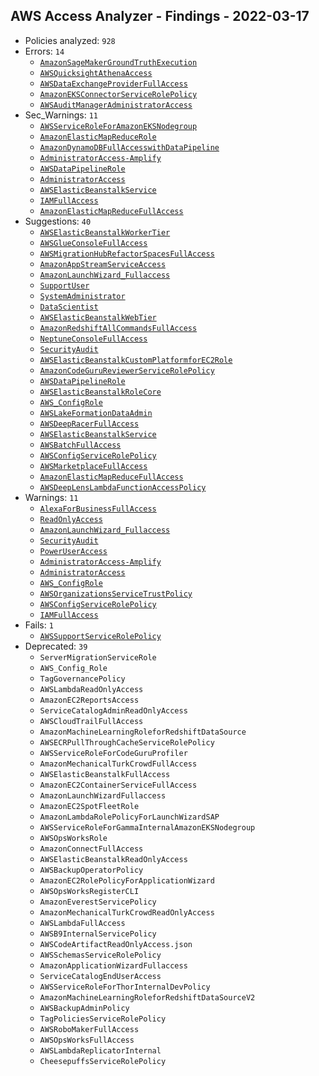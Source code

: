 ## AWS Access Analyzer - Findings - 2022-03-17

- Policies analyzed: `928`
- Errors: `14`
  - [`AmazonSageMakerGroundTruthExecution`](./AmazonSageMakerGroundTruthExecution.json)
  - [`AWSQuicksightAthenaAccess`](./AWSQuicksightAthenaAccess.json)
  - [`AWSDataExchangeProviderFullAccess`](./AWSDataExchangeProviderFullAccess.json)
  - [`AmazonEKSConnectorServiceRolePolicy`](./AmazonEKSConnectorServiceRolePolicy.json)
  - [`AWSAuditManagerAdministratorAccess`](./AWSAuditManagerAdministratorAccess.json)
- Sec_Warnings: `11`
  - [`AWSServiceRoleForAmazonEKSNodegroup`](./AWSServiceRoleForAmazonEKSNodegroup.json)
  - [`AmazonElasticMapReduceRole`](./AmazonElasticMapReduceRole.json)
  - [`AmazonDynamoDBFullAccesswithDataPipeline`](./AmazonDynamoDBFullAccesswithDataPipeline.json)
  - [`AdministratorAccess-Amplify`](./AdministratorAccess-Amplify.json)
  - [`AWSDataPipelineRole`](./AWSDataPipelineRole.json)
  - [`AdministratorAccess`](./AdministratorAccess.json)
  - [`AWSElasticBeanstalkService`](./AWSElasticBeanstalkService.json)
  - [`IAMFullAccess`](./IAMFullAccess.json)
  - [`AmazonElasticMapReduceFullAccess`](./AmazonElasticMapReduceFullAccess.json)
- Suggestions: `40`
  - [`AWSElasticBeanstalkWorkerTier`](./AWSElasticBeanstalkWorkerTier.json)
  - [`AWSGlueConsoleFullAccess`](./AWSGlueConsoleFullAccess.json)
  - [`AWSMigrationHubRefactorSpacesFullAccess`](./AWSMigrationHubRefactorSpacesFullAccess.json)
  - [`AmazonAppStreamServiceAccess`](./AmazonAppStreamServiceAccess.json)
  - [`AmazonLaunchWizard_Fullaccess`](./AmazonLaunchWizard_Fullaccess.json)
  - [`SupportUser`](./SupportUser.json)
  - [`SystemAdministrator`](./SystemAdministrator.json)
  - [`DataScientist`](./DataScientist.json)
  - [`AWSElasticBeanstalkWebTier`](./AWSElasticBeanstalkWebTier.json)
  - [`AmazonRedshiftAllCommandsFullAccess`](./AmazonRedshiftAllCommandsFullAccess.json)
  - [`NeptuneConsoleFullAccess`](./NeptuneConsoleFullAccess.json)
  - [`SecurityAudit`](./SecurityAudit.json)
  - [`AWSElasticBeanstalkCustomPlatformforEC2Role`](./AWSElasticBeanstalkCustomPlatformforEC2Role.json)
  - [`AmazonCodeGuruReviewerServiceRolePolicy`](./AmazonCodeGuruReviewerServiceRolePolicy.json)
  - [`AWSDataPipelineRole`](./AWSDataPipelineRole.json)
  - [`AWSElasticBeanstalkRoleCore`](./AWSElasticBeanstalkRoleCore.json)
  - [`AWS_ConfigRole`](./AWS_ConfigRole.json)
  - [`AWSLakeFormationDataAdmin`](./AWSLakeFormationDataAdmin.json)
  - [`AWSDeepRacerFullAccess`](./AWSDeepRacerFullAccess.json)
  - [`AWSElasticBeanstalkService`](./AWSElasticBeanstalkService.json)
  - [`AWSBatchFullAccess`](./AWSBatchFullAccess.json)
  - [`AWSConfigServiceRolePolicy`](./AWSConfigServiceRolePolicy.json)
  - [`AWSMarketplaceFullAccess`](./AWSMarketplaceFullAccess.json)
  - [`AmazonElasticMapReduceFullAccess`](./AmazonElasticMapReduceFullAccess.json)
  - [`AWSDeepLensLambdaFunctionAccessPolicy`](./AWSDeepLensLambdaFunctionAccessPolicy.json)
- Warnings: `11`
  - [`AlexaForBusinessFullAccess`](./AlexaForBusinessFullAccess.json)
  - [`ReadOnlyAccess`](./ReadOnlyAccess.json)
  - [`AmazonLaunchWizard_Fullaccess`](./AmazonLaunchWizard_Fullaccess.json)
  - [`SecurityAudit`](./SecurityAudit.json)
  - [`PowerUserAccess`](./PowerUserAccess.json)
  - [`AdministratorAccess-Amplify`](./AdministratorAccess-Amplify.json)
  - [`AdministratorAccess`](./AdministratorAccess.json)
  - [`AWS_ConfigRole`](./AWS_ConfigRole.json)
  - [`AWSOrganizationsServiceTrustPolicy`](./AWSOrganizationsServiceTrustPolicy.json)
  - [`AWSConfigServiceRolePolicy`](./AWSConfigServiceRolePolicy.json)
  - [`IAMFullAccess`](./IAMFullAccess.json)
- Fails: `1`
  - [`AWSSupportServiceRolePolicy`](./AWSSupportServiceRolePolicy.json)
- Deprecated: `39`
  - `ServerMigrationServiceRole`
  - `AWS_Config_Role`
  - `TagGovernancePolicy`
  - `AWSLambdaReadOnlyAccess`
  - `AmazonEC2ReportsAccess`
  - `ServiceCatalogAdminReadOnlyAccess`
  - `AWSCloudTrailFullAccess`
  - `AmazonMachineLearningRoleforRedshiftDataSource`
  - `AWSECRPullThroughCacheServiceRolePolicy`
  - `AWSServiceRoleForCodeGuruProfiler`
  - `AmazonMechanicalTurkCrowdFullAccess`
  - `AWSElasticBeanstalkFullAccess`
  - `AmazonEC2ContainerServiceFullAccess`
  - `AmazonLaunchWizardFullaccess`
  - `AmazonEC2SpotFleetRole`
  - `AmazonLambdaRolePolicyForLaunchWizardSAP`
  - `AWSServiceRoleForGammaInternalAmazonEKSNodegroup`
  - `AWSOpsWorksRole`
  - `AmazonConnectFullAccess`
  - `AWSElasticBeanstalkReadOnlyAccess`
  - `AWSBackupOperatorPolicy`
  - `AmazonEC2RolePolicyForApplicationWizard`
  - `AWSOpsWorksRegisterCLI`
  - `AmazonEverestServicePolicy`
  - `AmazonMechanicalTurkCrowdReadOnlyAccess`
  - `AWSLambdaFullAccess`
  - `AWSB9InternalServicePolicy`
  - `AWSCodeArtifactReadOnlyAccess.json`
  - `AWSSchemasServiceRolePolicy`
  - `AmazonApplicationWizardFullaccess`
  - `ServiceCatalogEndUserAccess`
  - `AWSServiceRoleForThorInternalDevPolicy`
  - `AmazonMachineLearningRoleforRedshiftDataSourceV2`
  - `AWSBackupAdminPolicy`
  - `TagPoliciesServiceRolePolicy`
  - `AWSRoboMakerFullAccess`
  - `AWSOpsWorksFullAccess`
  - `AWSLambdaReplicatorInternal`
  - `CheesepuffsServiceRolePolicy`
